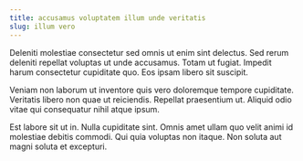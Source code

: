 ```yaml
---
title: accusamus voluptatem illum unde veritatis
slug: illum vero
---
```


Deleniti molestiae consectetur sed omnis ut enim sint delectus. Sed rerum deleniti repellat voluptas ut unde accusamus. Totam ut fugiat. Impedit harum consectetur cupiditate quo. Eos ipsam libero sit suscipit.

Veniam non laborum ut inventore quis vero doloremque tempore cupiditate. Veritatis libero non quae ut reiciendis. Repellat praesentium ut. Aliquid odio vitae qui consequatur nihil atque ipsum.

Est labore sit ut in. Nulla cupiditate sint. Omnis amet ullam quo velit animi id molestiae debitis commodi. Qui quia voluptas non itaque. Non soluta aut magni soluta et excepturi.
